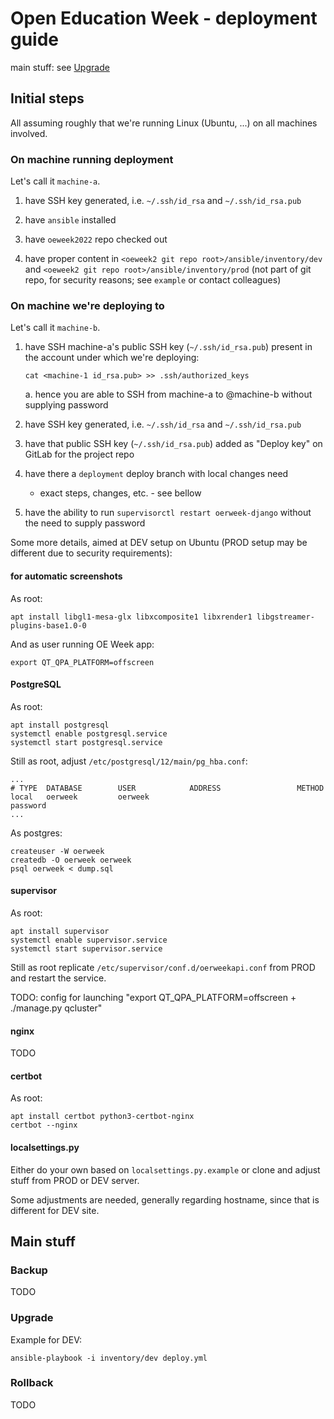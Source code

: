 # Open Education Week - deployment guide

main stuff: see [Upgrade](#upgrade)

## Initial steps

All assuming roughly that we're running Linux (Ubuntu, ...) on all machines involved.


### On machine running deployment

Let's call it `machine-a`.

1. have SSH key generated, i.e. `~/.ssh/id_rsa` and `~/.ssh/id_rsa.pub`

2. have `ansible` installed

3. have `oeweek2022` repo checked out

4. have proper content in `<oeweek2 git repo root>/ansible/inventory/dev`
   and `<oeweek2 git repo root>/ansible/inventory/prod` (not part of git repo,
   for security reasons; see `example` or contact colleagues)


### On machine we're deploying to

Let's call it `machine-b`.

1. have SSH machine-a's public SSH key (`~/.ssh/id_rsa.pub`) present in the account under which we're deploying:

   `cat <machine-1 id_rsa.pub> >> .ssh/authorized_keys`

   a. hence you are able to SSH from machine-a to <deploy user>@machine-b without supplying password

2. have SSH key generated, i.e. `~/.ssh/id_rsa` and `~/.ssh/id_rsa.pub`

3. have that public SSH key (`~/.ssh/id_rsa.pub`) added as "Deploy key" on GitLab for the project repo

4. have there a `deployment` deploy branch with local changes need

   * exact steps, changes, etc. - see bellow

5. have the ability to run `supervisorctl restart oerweek-django` without the need to supply password

Some more details, aimed at DEV setup on Ubuntu (PROD setup may be different due to security requirements):


#### for automatic screenshots

As root:

```
apt install libgl1-mesa-glx libxcomposite1 libxrender1 libgstreamer-plugins-base1.0-0
```

And as user running OE Week app:

```
export QT_QPA_PLATFORM=offscreen
```


#### PostgreSQL

As root:

```
apt install postgresql
systemctl enable postgresql.service
systemctl start postgresql.service
```

Still as root, adjust `/etc/postgresql/12/main/pg_hba.conf`:

```
...
# TYPE  DATABASE        USER            ADDRESS                 METHOD
local   oerweek         oerweek                                 password
...
```

As postgres:

```
createuser -W oerweek
createdb -O oerweek oerweek
psql oerweek < dump.sql
```

#### supervisor

As root:

```
apt install supervisor
systemctl enable supervisor.service
systemctl start supervisor.service
```

Still as root replicate `/etc/supervisor/conf.d/oerweekapi.conf` from PROD and restart the service.

TODO: config for launching "export QT_QPA_PLATFORM=offscreen + ./manage.py qcluster"


#### nginx

TODO


#### certbot

As root:

```
apt install certbot python3-certbot-nginx
certbot --nginx
```


#### localsettings.py

Either do your own based on `localsettings.py.example` or clone and adjust stuff from PROD or DEV server.

Some adjustments are needed, generally regarding hostname, since that is different for DEV site.


## Main stuff

### Backup

TODO


### Upgrade

Example for DEV:

`ansible-playbook -i inventory/dev deploy.yml`


### Rollback

TODO
